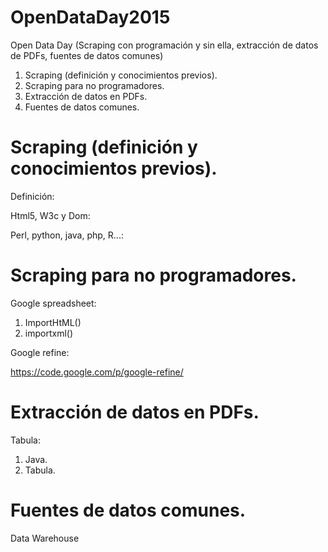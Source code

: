 # OpenDataDay2015
Open Data Day (Scraping con programación y sin ella, extracción de datos de PDFs, fuentes de datos comunes)  
  
1. Scraping (definición y conocimientos previos).
2. Scraping para no programadores.
3. Extracción de datos en PDFs.
4. Fuentes de datos comunes.
  
# Scraping (definición y conocimientos previos).   
  
Definición:

Html5, W3c y Dom:

Perl, python, java, php, R...:  
  
# Scraping para no programadores.  
  
Google spreadsheet:
1. ImportHtML()  
2. importxml()  

Google refine:   

https://code.google.com/p/google-refine/  

# Extracción de datos en PDFs. 
  
  Tabula:  
  1. Java.
  2. Tabula.  
    
# Fuentes de datos comunes.  
  
Data Warehouse  
  




